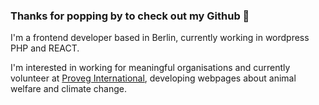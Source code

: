 ### Thanks for popping by to check out my Github 👋

I'm a frontend developer based in Berlin, currently working in wordpress PHP and REACT. 

I'm interested in working for meaningful organisations and currently volunteer at [Proveg International](https://proveg.com/), developing webpages about animal welfare and climate change.
